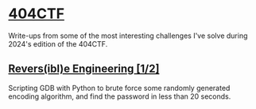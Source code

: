 # [404CTF](https://ctf.404ctf.fr)

Write-ups from some of the most interesting challenges I've solve during 2024's edition of the 404CTF.

## [Revers(ibl)e Engineering [1/2]](./Reversible_Engineering_1)

Scripting GDB with Python to brute force some randomly generated encoding algorithm, and find the password in less than 20 seconds.
